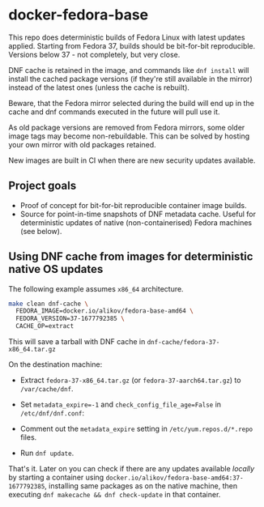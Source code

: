 # docker-fedora-base

This repo does deterministic builds of Fedora Linux with latest updates
applied. Starting from Fedora 37, builds should be bit-for-bit reproducible.
Versions below 37 - not completely, but very close.

DNF cache is retained in the image, and commands like `dnf install` will
install the cached package versions (if they're still available in the mirror)
instead of the latest ones (unless the cache is rebuilt).

Beware, that the Fedora mirror selected during the build will end up in the
cache and dnf commands executed in the future will pull use it.

As old package versions are removed from Fedora mirrors, some older image
tags may become non-rebuildable. This can be solved by hosting your
own mirror with old packages retained.

New images are built in CI when there are new security updates available.

## Project goals

- Proof of concept for bit-for-bit reproducible container image builds.
- Source for point-in-time snapshots of DNF metadata cache. Useful for
  deterministic updates of native (non-containerised) Fedora machines (see
  below).

## Using DNF cache from images for deterministic native OS updates

The following example assumes `x86_64` architecture.

```sh
make clean dnf-cache \
  FEDORA_IMAGE=docker.io/alikov/fedora-base-amd64 \
  FEDORA_VERSION=37-1677792385 \
  CACHE_OP=extract
```
This will save a tarball with DNF cache in `dnf-cache/fedora-37-x86_64.tar.gz`

On the destination machine:

- Extract `fedora-37-x86_64.tar.gz` (or `fedora-37-aarch64.tar.gz`)
  to `/var/cache/dnf`.

- Set `metadata_expire=-1` and `check_config_file_age=False`
  in `/etc/dnf/dnf.conf`:

- Comment out the `metadata_expire` setting in `/etc/yum.repos.d/*.repo` files.

- Run `dnf update`.

That's it. Later on you can check if there are any updates available _locally_
by starting a container using `docker.io/alikov/fedora-base-amd64:37-1677792385`,
installing same packages as on the native machine, then executing
`dnf makecache && dnf check-update` in that container.
